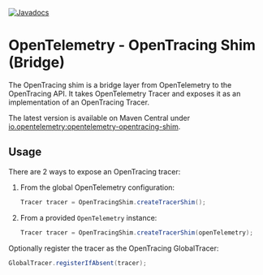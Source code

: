 [![Javadocs][javadoc-image]][javadoc-url]
# OpenTelemetry - OpenTracing Shim (Bridge)
The OpenTracing shim is a bridge layer from OpenTelemetry to the OpenTracing API.
It takes OpenTelemetry Tracer and exposes it as an implementation of an OpenTracing Tracer.

The latest version is available on Maven Central under [io.opentelemetry:opentelemetry-opentracing-shim](https://search.maven.org/artifact/io.opentelemetry/opentelemetry-opentracing-shim).

## Usage

There are 2 ways to expose an OpenTracing tracer: 
1. From the global OpenTelemetry configuration: 
    ```java
    Tracer tracer = OpenTracingShim.createTracerShim();
    ```
1. From a provided `OpenTelemetry` instance:
    ```java
    Tracer tracer = OpenTracingShim.createTracerShim(openTelemetry);
    ```

Optionally register the tracer as the OpenTracing GlobalTracer:
```java
GlobalTracer.registerIfAbsent(tracer);
```

[javadoc-image]: https://www.javadoc.io/badge/io.opentelemetry/opentelemetry-opentracing-shim.svg
[javadoc-url]: https://www.javadoc.io/doc/io.opentelemetry/opentelemetry-opentracing-shim
